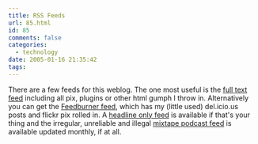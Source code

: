 ```yaml
---
title: RSS Feeds
url: 85.html
id: 85
comments: false
categories:
  - technology
date: 2005-01-16 21:35:42
tags:
---
```


There are a few feeds for this weblog. The one most useful is the [full text feed](http://www.neuromantics.net/bunker/rss2_full.xml) including all pix, plugins or other html gumph I throw in. Alternatively you can get the [Feedburner feed](http://feeds.feedburner.com/bunker), which has my (little used) del.icio.us posts and flickr pix rolled in. A [headline only feed](http://www.neuromantics.net/bunker/rss2_index.xml) is available if that's your thing and the irregular, unreliable and illegal [mixtape podcast feed](http://www.neuromantics.net/neuropodcast.xml) is available updated monthly, if at all.